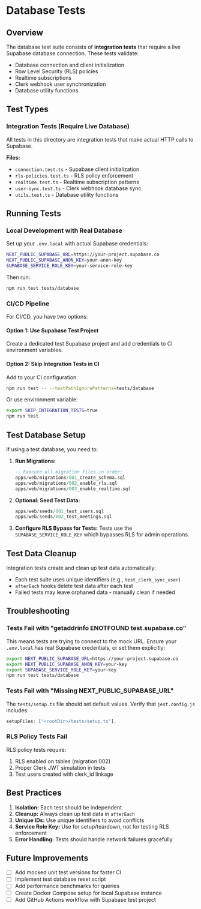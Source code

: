 # Database Tests

## Overview

The database test suite consists of **integration tests** that require a live Supabase database connection. These tests validate:

- Database connection and client initialization
- Row Level Security (RLS) policies
- Realtime subscriptions
- Clerk webhook user synchronization
- Database utility functions

## Test Types

### Integration Tests (Require Live Database)

All tests in this directory are integration tests that make actual HTTP calls to Supabase.

**Files:**

- `connection.test.ts` - Supabase client initialization
- `rls-policies.test.ts` - RLS policy enforcement
- `realtime.test.ts` - Realtime subscription patterns
- `user-sync.test.ts` - Clerk webhook database sync
- `utils.test.ts` - Database utility functions

## Running Tests

### Local Development with Real Database

Set up your `.env.local` with actual Supabase credentials:

```bash
NEXT_PUBLIC_SUPABASE_URL=https://your-project.supabase.co
NEXT_PUBLIC_SUPABASE_ANON_KEY=your-anon-key
SUPABASE_SERVICE_ROLE_KEY=your-service-role-key
```

Then run:

```bash
npm run test tests/database
```

### CI/CD Pipeline

For CI/CD, you have two options:

#### Option 1: Use Supabase Test Project

Create a dedicated test Supabase project and add credentials to CI environment variables.

#### Option 2: Skip Integration Tests in CI

Add to your CI configuration:

```bash
npm run test -- --testPathIgnorePatterns=tests/database
```

Or use environment variable:

```bash
export SKIP_INTEGRATION_TESTS=true
npm run test
```

## Test Database Setup

If using a test database, you need to:

1. **Run Migrations:**

   ```sql
   -- Execute all migration files in order:
   apps/web/migrations/001_create_schema.sql
   apps/web/migrations/002_enable_rls.sql
   apps/web/migrations/003_enable_realtime.sql
   ```

2. **Optional: Seed Test Data:**

   ```sql
   apps/web/seeds/001_test_users.sql
   apps/web/seeds/002_test_meetings.sql
   ```

3. **Configure RLS Bypass for Tests:**
   Tests use the `SUPABASE_SERVICE_ROLE_KEY` which bypasses RLS for admin operations.

## Test Data Cleanup

Integration tests create and clean up test data automatically:

- Each test suite uses unique identifiers (e.g., `test_clerk_sync_user`)
- `afterEach` hooks delete test data after each test
- Failed tests may leave orphaned data - manually clean if needed

## Troubleshooting

### Tests Fail with "getaddrinfo ENOTFOUND test.supabase.co"

This means tests are trying to connect to the mock URL. Ensure your `.env.local` has real Supabase credentials, or set them explicitly:

```bash
export NEXT_PUBLIC_SUPABASE_URL=https://your-project.supabase.co
export NEXT_PUBLIC_SUPABASE_ANON_KEY=your-key
export SUPABASE_SERVICE_ROLE_KEY=your-key
npm run test tests/database
```

### Tests Fail with "Missing NEXT_PUBLIC_SUPABASE_URL"

The `tests/setup.ts` file should set default values. Verify that `jest.config.js` includes:

```javascript
setupFiles: ['<rootDir>/tests/setup.ts'],
```

### RLS Policy Tests Fail

RLS policy tests require:

1. RLS enabled on tables (migration 002)
2. Proper Clerk JWT simulation in tests
3. Test users created with clerk_id linkage

## Best Practices

1. **Isolation:** Each test should be independent
2. **Cleanup:** Always clean up test data in `afterEach`
3. **Unique IDs:** Use unique identifiers to avoid conflicts
4. **Service Role Key:** Use for setup/teardown, not for testing RLS enforcement
5. **Error Handling:** Tests should handle network failures gracefully

## Future Improvements

- [ ] Add mocked unit test versions for faster CI
- [ ] Implement test database reset script
- [ ] Add performance benchmarks for queries
- [ ] Create Docker Compose setup for local Supabase instance
- [ ] Add GitHub Actions workflow with Supabase test project
